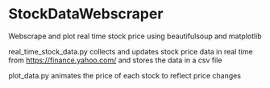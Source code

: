 # StockDataWebscraper
Webscrape and plot real time stock price using beautifulsoup and matplotlib

real_time_stock_data.py collects and updates stock price data in real time from https://finance.yahoo.com/ and stores the data in a csv file

plot_data.py animates the price of each stock to reflect price changes 


